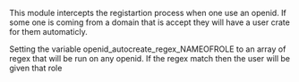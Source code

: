 This module intercepts the registartion process when one use an openid.  If some one is coming from a domain that is accept they will have a user crate for them automaticly.

Setting the variable openid_autocreate_regex_NAMEOFROLE to an array of regex that will be run on any openid.  If the regex match then the user will be given that role
